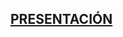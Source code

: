 [PRESENTACIÓN](ttps://docs.google.com/presentation/d/1npybGG0uhRXIY7chExl13a0P9NOjSF9T9TxWQonwU2Q/edit?usp=sharing) 
--------------------------------------------------




